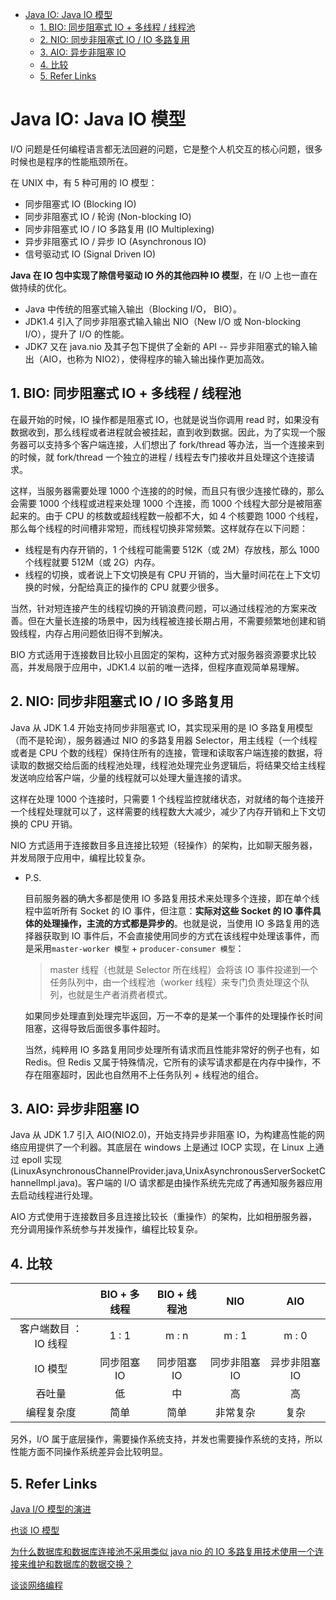 - [Java IO: Java IO 模型](#java-io--java-io)
  - [1. BIO: 同步阻塞式 IO + 多线程 / 线程池](#1-bio---io)
  - [2. NIO: 同步非阻塞式 IO / IO 多路复用](#2-nio---io---io)
  - [3. AIO: 异步非阻塞 IO](#3-aio---io)
  - [4. 比较](#4)
  - [5. Refer Links](#5-refer-links)

# Java IO: Java IO 模型

I/O 问题是任何编程语言都无法回避的问题，它是整个人机交互的核心问题，很多时候也是程序的性能瓶颈所在。

在 UNIX 中，有 5 种可用的 IO 模型：
- 同步阻塞式 IO (Blocking IO)
- 同步非阻塞式 IO / 轮询 (Non-blocking IO)
- 同步非阻塞式 IO / IO 多路复用 (IO Multiplexing) 
- 异步非阻塞式 IO / 异步 IO (Asynchronous IO) 
- 信号驱动式 IO (Signal Driven IO) 

**Java 在 IO 包中实现了除信号驱动 IO 外的其他四种 IO 模型**，在 I/O 上也一直在做持续的优化。
- Java 中传统的阻塞式输入输出（Blocking I/O， BIO）。
- JDK1.4 引入了同步非阻塞式输入输出 NIO（New I/O 或 Non-blocking I/O），提升了 I/O 的性能。
- JDK7 又在 java.nio 及其子包下提供了全新的 API -- 异步非阻塞式的输入输出（AIO，也称为 NIO2），使得程序的输入输出操作更加高效。

## 1. BIO: 同步阻塞式 IO + 多线程 / 线程池

在最开始的时候，IO 操作都是阻塞式 IO，也就是说当你调用 read 时，如果没有数据收到，那么线程或者进程就会被挂起，直到收到数据。因此，为了实现一个服务器可以支持多个客户端连接，人们想出了 fork/thread 等办法，当一个连接来到的时候，就 fork/thread 一个独立的进程 / 线程去专门接收并且处理这个连接请求。

这样，当服务器需要处理 1000 个连接的的时候，而且只有很少连接忙碌的，那么会需要 1000 个线程或进程来处理 1000 个连接，而 1000 个线程大部分是被阻塞起来的。由于 CPU 的核数或超线程数一般都不大，如 4 个核要跑 1000 个线程，那么每个线程的时间槽非常短，而线程切换非常频繁。这样就存在以下问题：
- 线程是有内存开销的，1 个线程可能需要 512K（或 2M）存放栈，那么 1000 个线程就要 512M（或 2G）内存。
- 线程的切换，或者说上下文切换是有 CPU 开销的，当大量时间花在上下文切换的时候，分配给真正的操作的 CPU 就要少很多。

当然，针对短连接产生的线程切换的开销浪费问题，可以通过线程池的方案来改善。但在大量长连接的场景中，因为线程被连接长期占用，不需要频繁地创建和销毁线程，内存占用问题依旧得不到解决。

BIO 方式适用于连接数目比较小且固定的架构，这种方式对服务器资源要求比较高，并发局限于应用中，JDK1.4 以前的唯一选择，但程序直观简单易理解。

## 2. NIO: 同步非阻塞式 IO / IO 多路复用

Java 从 JDK 1.4 开始支持同步非阻塞式 IO，其实现采用的是 IO 多路复用模型（而不是轮询），服务器通过 NIO 的多路复用器 Selector，用主线程（一个线程或者是 CPU 个数的线程）保持住所有的连接，管理和读取客户端连接的数据，将读取的数据交给后面的线程池处理，线程池处理完业务逻辑后，将结果交给主线程发送响应给客户端，少量的线程就可以处理大量连接的请求。

这样在处理 1000 个连接时，只需要 1 个线程监控就绪状态，对就绪的每个连接开一个线程处理就可以了，这样需要的线程数大大减少，减少了内存开销和上下文切换的 CPU 开销。

NIO 方式适用于连接数目多且连接比较短（轻操作）的架构，比如聊天服务器，并发局限于应用中，编程比较复杂。

- P.S.

  目前服务器的确大多都是使用 IO 多路复用技术来处理多个连接，即在单个线程中监听所有 Socket 的 IO 事件，但注意：**实际对这些 Socket 的 IO 事件具体的处理操作，主流的方式都是异步的**。也就是说，当使用 IO 多路复用的选择器获取到 IO 事件后，不会直接使用同步的方式在该线程中处理该事件，而是采用`master-worker 模型` + `producer-consumer 模型`：
  > master 线程（也就是 Selector 所在线程）会将该 IO 事件投递到一个任务队列中，由一个线程池（worker 线程）来专门负责处理这个队列，也就是生产者消费者模式。

  如果同步处理直到处理完毕返回，万一不幸的是某一个事件的处理操作长时间阻塞，这得导致后面很多事件超时。

  当然，纯粹用 IO 多路复用同步处理所有请求而且性能非常好的例子也有，如 Redis。但 Redis 又属于特殊情况，它所有的读写请求都是在内存中操作，不存在阻塞超时，因此也自然用不上任务队列 + 线程池的组合。

## 3. AIO: 异步非阻塞 IO

Java 从 JDK 1.7 引入 AIO(NIO2.0)，开始支持异步非阻塞 IO，为构建高性能的网络应用提供了一个利器。其底层在 windows 上是通过 IOCP 实现，在 Linux 上通过 epoll 实现 (LinuxAsynchronousChannelProvider.java,UnixAsynchronousServerSocketChannelImpl.java)。客户端的 I/O 请求都是由操作系统先完成了再通知服务器应用去启动线程进行处理。

AIO 方式使用于连接数目多且连接比较长（重操作）的架构，比如相册服务器，充分调用操作系统参与并发操作，编程比较复杂。

## 4. 比较

|                      | BIO + 多线程 | BIO + 线程池 | NIO           | AIO           |
| :------------------: | :----------: | :----------: | :-----------: | :-----------: |
| 客户端数目 ：IO 线程 | 1 : 1        | m : n        | m : 1         | m : 0         |
| IO 模型              | 同步阻塞 IO  | 同步阻塞 IO  | 同步非阻塞 IO | 异步非阻塞 IO |
| 吞吐量               | 低           | 中           | 高            | 高            |
| 编程复杂度           | 简单         | 简单         | 非常复杂      | 复杂          |

另外，I/O 属于底层操作，需要操作系统支持，并发也需要操作系统的支持，所以性能方面不同操作系统差异会比较明显。

## 5. Refer Links

[Java I/O 模型的演进](https://waylau.com/java-io-model-evolution/)

[也谈 IO 模型](http://www.rowkey.me/blog/2016/01/18/io-model/)

[为什么数据库和数据库连接池不采用类似 java nio 的 IO 多路复用技术使用一个连接来维护和数据库的数据交换？](https://www.zhihu.com/question/23084473/answer/25133963)

[谈谈网络编程](http://blog.51cto.com/yaocoder/870553)